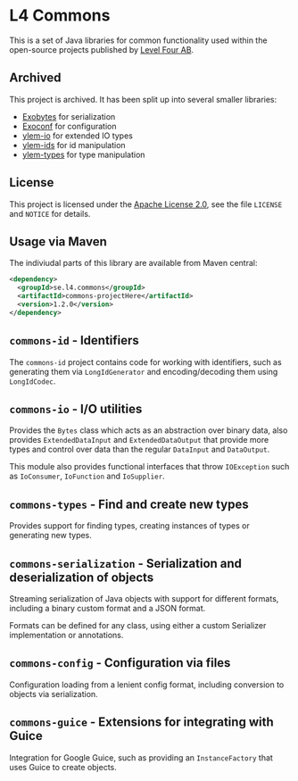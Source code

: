 # L4 Commons

This is a set of Java libraries for common functionality used within the
open-source projects published by [Level Four AB](https://github.com/LevelFourAB).

## Archived

This project is archived. It has been split up into several smaller libraries:

* [Exobytes](https://github.com/LevelFourAB/exobytes) for serialization
* [Exoconf](https://github.com/LevelFourAB/exoconf) for configuration
* [ylem-io](https://github.com/LevelFourAB/ylem-io) for extended IO types
* [ylem-ids](https://github.com/LevelFourAB/ylem-ids) for id manipulation
* [ylem-types](https://github.com/LevelFourAB/ylem-types) for type manipulation

## License

This project is licensed under the [Apache License 2.0](https://www.apache.org/licenses/LICENSE-2.0),
see the file `LICENSE` and `NOTICE` for details.

## Usage via Maven

The indiviudal parts of this library are available from Maven central:

```xml
<dependency>
  <groupId>se.l4.commons</groupId>
  <artifactId>commons-projectHere</artifactId>
  <version>1.2.0</version>
</dependency>
```

## `commons-id` - Identifiers

The `commons-id` project contains code for working with identifiers, such
as generating them via `LongIdGenerator` and encoding/decoding them using
`LongIdCodec`.

## `commons-io` - I/O utilities

Provides the `Bytes` class which acts as an abstraction over binary data,
also provides `ExtendedDataInput` and `ExtendedDataOutput` that provide
more types and control over data than the regular `DataInput` and `DataOutput`.

This module also provides functional interfaces that throw `IOException`
such as `IoConsumer`, `IoFunction` and `IoSupplier`.

## `commons-types` - Find and create new types

Provides support for finding types, creating instances of types or generating
new types.

## `commons-serialization` - Serialization and deserialization of objects

Streaming serialization of Java objects with support for different formats,
including a binary custom format and a JSON format.

Formats can be defined for any class, using either a custom Serializer
implementation or annotations.

## `commons-config` - Configuration via files

Configuration loading from a lenient config format, including conversion to
objects via serialization.

## `commons-guice` - Extensions for integrating with Guice

Integration for Google Guice, such as providing an `InstanceFactory` that
uses Guice to create objects.
